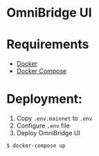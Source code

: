 # OmniBridge UI

# Requirements
- [Docker](https://docs.docker.com/get-docker/)
- [Docker Compose](https://docs.docker.com/compose/install/)

# Deployment:
1. Copy `.env.mainnet` to `.env`
2. Configure `.env` file
3. Deploy OmniBridge UI
```
$ docker-compose up
```
